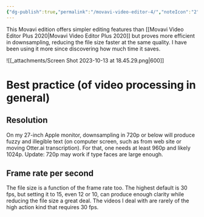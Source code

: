 ```yaml
---
{"dg-publish":true,"permalink":"/movavi-video-editor-4/","noteIcon":"2"}
---
```


This Movavi edition offers simpler editing features than [[Movavi Video Editor Plus 2020\|Movavi Video Editor Plus 2020]] but proves more efficient in downsampling, reducing the file size faster at the same quality. I have been using it more since discovering how much time it saves.

![[_attachments/Screen Shot 2023-10-13 at 18.45.29.png\|600]]

# Best practice (of video processing in general)

## Resolution

On my 27-inch Apple monitor, downsampling in 720p or below will produce fuzzy and illegible text (on computer screen, such as from web site or moving Otter.ai transcription). For that, one needs at least 960p and likely 1024p. Update: 720p may work if type faces are large enough.
## Frame rate per second

The file size is a function of the frame rate too. The highest default is 30 fps, but setting it to 15, even 12 or 10, can produce enough clarity while reducing the file size a great deal. The videos I deal with are rarely of the high action kind that requires 30 fps.
